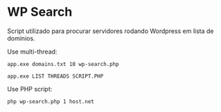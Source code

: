 # WP Search
Script utilizado para procurar servidores rodando Wordpress em lista de domínios.


Use multi-thread: 

	app.exe domains.txt 10 wp-search.php
	
	app.exe LIST THREADS SCRIPT.PHP
	
Use PHP script:	

	php wp-search.php 1 host.net
